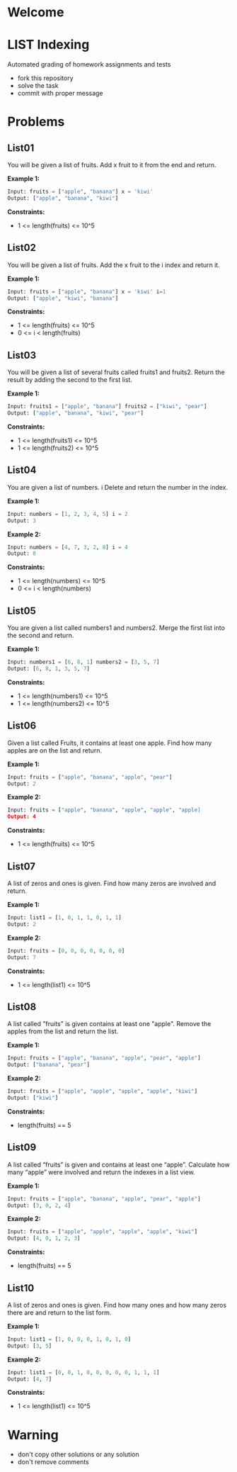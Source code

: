 # Welcome
# LIST Indexing

Automated grading of homework assignments and tests
- fork this repository
- solve the task
- commit with proper message

# Problems
## List01

  You will be given a list of fruits. Add x fruit to it from the end and return.

**Example 1:**

```Python
Input: fruits = ["apple", "banana"] x = 'kiwi'
Output: ["apple", "banana", "kiwi"]

```

**Constraints:**

  - 1 <= length(fruits) <= 10^5

## List02

  You will be given a list of fruits. Add the x fruit to the i index and return it.

**Example 1:**

```Python
Input: fruits = ["apple", "banana"] x = 'kiwi' i=1
Output: ["apple", "kiwi", "banana"]

```

**Constraints:**

  - 1 <= length(fruits) <= 10^5
  - 0 <= i < length(fruits)

## List03

  You will be given a list of several fruits called fruits1 and fruits2. Return the result by adding the second to the first list.

**Example 1:**

```Python
Input: fruits1 = ["apple", "banana"] fruits2 = ["kiwi", "pear"]
Output: ["apple", "banana", "kiwi", "pear"]

```

**Constraints:**

  - 1 <= length(fruits1) <= 10^5
  - 1 <= length(fruits2) <= 10^5

## List04

  You are given a list of numbers. i Delete and return the number in the index.

**Example 1:**

```Python
Input: numbers = [1, 2, 3, 4, 5] i = 2
Output: 3

```

**Example 2:**

```Python
Input: numbers = [4, 7, 3, 2, 8] i = 4
Output: 8

```

**Constraints:**

  - 1 <= length(numbers) <= 10^5
  - 0 <= i < length(numbers)

## List05

  You are given a list called numbers1 and numbers2.
  Merge the first list into the second and return.

**Example 1:**

```Python
Input: numbers1 = [6, 8, 1] numbers2 = [3, 5, 7]
Output: [6, 8, 1, 3, 5, 7]

```

**Constraints:**

  - 1 <= length(numbers1) <= 10^5
  - 1 <= length(numbers2) <= 10^5

## List06

  Given a list called Fruits, it contains at least one apple. Find how many apples are on the list and return.

**Example 1:**

```Python
Input: fruits = ["apple", "banana", "apple", "pear"]
Output: 2

```

**Example 2:**

```Python
Input: fruits = ["apple", "banana", "apple", "apple", "apple]
Output: 4

```

**Constraints:**

  - 1 <= length(fruits) <= 10^5

## List07

  A list of zeros and ones is given. Find how many zeros are involved and return.

**Example 1:**

```Python
Input: list1 = [1, 0, 1, 1, 0, 1, 1]
Output: 2

```

**Example 2:**

```Python
Input: fruits = [0, 0, 0, 0, 0, 0, 0]
Output: 7

```

**Constraints:**

  - 1 <= length(list1) <= 10^5

## List08

  A list called "fruits" is given  contains at least one "apple". Remove the apples from the list and return the list.

**Example 1:**

```Python
Input: fruits = ["apple", "banana", "apple", "pear", "apple"]
Output: ["banana", "pear"]

```

**Example 2:**

```Python
Input: fruits = ["apple", "apple", "apple", "apple", "kiwi"]
Output: ["kiwi"]

```

**Constraints:**

  - length(fruits) == 5

## List09

  A list called “fruits” is given  and contains at least one “apple”. Calculate how many “apple” were involved and return the indexes in a list view.

**Example 1:**

```Python
Input: fruits = ["apple", "banana", "apple", "pear", "apple"]
Output: [3, 0, 2, 4]

```

**Example 2:**

```Python
Input: fruits = ["apple", "apple", "apple", "apple", "kiwi"]
Output: [4, 0, 1, 2, 3]

```

**Constraints:**

  - length(fruits) == 5

## List10

  A list of zeros and ones is given. Find how many ones and how many zeros there are and return to the list form.

**Example 1:**

```Python
Input: list1 = [1, 0, 0, 0, 1, 0, 1, 0]
Output: [3, 5]

```

**Example 2:**

```Python
Input: list1 = [0, 0, 1, 0, 0, 0, 0, 0, 1, 1, 1]
Output: [4, 7]

```

**Constraints:**

  - 1 <= length(list1) <= 10^5

# Warning
- don't copy other solutions or any solution
- don't remove comments